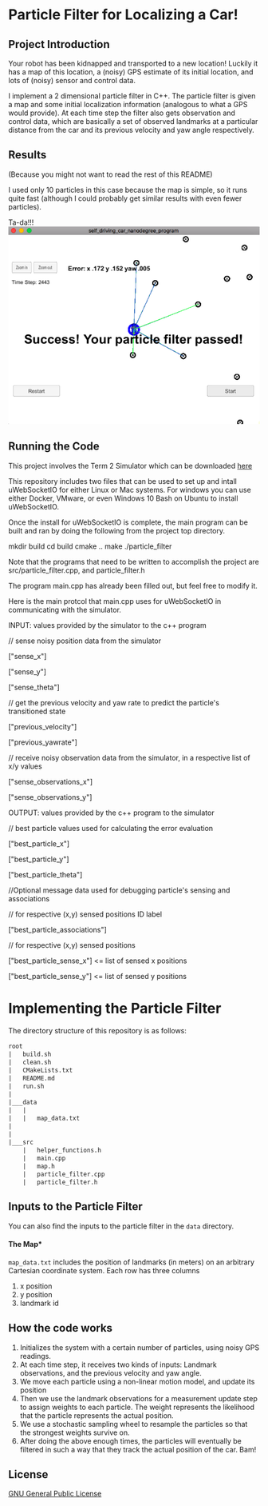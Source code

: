 # Particle Filter for Localizing a Car!

## Project Introduction
Your robot has been kidnapped and transported to a new location! Luckily it has a map of this location, a (noisy) GPS estimate of its initial location, and lots of (noisy) sensor and control data.

I implement a 2 dimensional particle filter in C++. The particle filter is given a map and some initial localization information (analogous to what a GPS would provide). At each time step the filter also gets observation and control data, which are basically a set of observed landmarks at a particular distance from the car and its previous velocity and yaw angle respectively.

## Results
(Because you might not want to read the rest of this README)

I used only 10 particles in this case because the map is simple, so it runs quite fast (although I could probably get similar results with even fewer particles).

Ta-da!!!
![Result](success.png)


## Running the Code
This project involves the Term 2 Simulator which can be downloaded [here](https://github.com/udacity/self-driving-car-sim/releases)

This repository includes two files that can be used to set up and intall uWebSocketIO for either Linux or Mac systems. For windows you can use either Docker, VMware, or even Windows 10 Bash on Ubuntu to install uWebSocketIO.

Once the install for uWebSocketIO is complete, the main program can be built and ran by doing the following from the project top directory.

mkdir build
cd build
cmake ..
make
./particle_filter

Note that the programs that need to be written to accomplish the project are src/particle_filter.cpp, and particle_filter.h

The program main.cpp has already been filled out, but feel free to modify it.

Here is the main protcol that main.cpp uses for uWebSocketIO in communicating with the simulator.

INPUT: values provided by the simulator to the c++ program

// sense noisy position data from the simulator

["sense_x"] 

["sense_y"] 

["sense_theta"] 

// get the previous velocity and yaw rate to predict the particle's transitioned state

["previous_velocity"]

["previous_yawrate"]

// receive noisy observation data from the simulator, in a respective list of x/y values

["sense_observations_x"] 

["sense_observations_y"] 


OUTPUT: values provided by the c++ program to the simulator

// best particle values used for calculating the error evaluation

["best_particle_x"]

["best_particle_y"]

["best_particle_theta"] 

//Optional message data used for debugging particle's sensing and associations

// for respective (x,y) sensed positions ID label 

["best_particle_associations"]

// for respective (x,y) sensed positions

["best_particle_sense_x"] <= list of sensed x positions

["best_particle_sense_y"] <= list of sensed y positions


# Implementing the Particle Filter
The directory structure of this repository is as follows:

```
root
|   build.sh
|   clean.sh
|   CMakeLists.txt
|   README.md
|   run.sh
|
|___data
|   |   
|   |   map_data.txt
|   
|   
|___src
    |   helper_functions.h
    |   main.cpp
    |   map.h
    |   particle_filter.cpp
    |   particle_filter.h
```

## Inputs to the Particle Filter
You can also find the inputs to the particle filter in the `data` directory. 

#### The Map*
`map_data.txt` includes the position of landmarks (in meters) on an arbitrary Cartesian coordinate system. Each row has three columns
1. x position
2. y position
3. landmark id

## How the code works
1. Initializes the system with a certain number of particles, using noisy GPS readings.
2. At each time step, it receives two kinds of inputs: Landmark observations, and the previous velocity and yaw angle.
3. We move each particle using a non-linear motion model, and update its position
4. Then we use the landmark observations for a measurement update step to assign weights to each particle. The weight represents the likelihood that the particle represents the actual position.
5. We use a stochastic sampling wheel to resample the particles so that the strongest weights survive on.
6. After doing the above enough times, the particles will eventually be filtered in such a way that they track the actual position of the car. Bam!

## License
[GNU General Public License](http://choosealicense.com/licenses/gpl-3.0/#)
